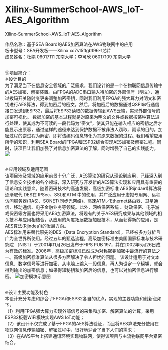 # Xilinx-SummerSchool-AWS_IoT-AES_Algorithm
Xilinx-SummerSchool-AWS_IoT-AES_Algorithm

作品名称：基于SEA Board的AES加密算法在AWS物联网中的应用
<br />板卡型号：SEA开发板——Xilinx xc7s15ftgb196-1芯片
<br />成员姓名：杜娟    06017111  东南大学；李可欣  06017109  东南大学

<br />❀项目简介：
<br />❈设计目的
<br />    为了满足当下在信息安全领域的广泛需求，我们设计的是一个在物联网信息传输中的AES加密、解密装置。由FPGA的ADC串口输入待加密的外部信号（明文），通过拨码开关随时变更来调整加密密钥，同时我们利用FPGA的强大算力对明文和密钥进行AES算法，得到加密后的密文。然后，将加密后的数据通过QSPI串行通信接口发送到ESP32，最后将ESP32读取的数据传输到AWS云端，实现外部信号的加密可视化。
数据加密的基本过程就是对原来为明文的文件或数据按某种算法进行处理，使其成为不可读的一段代码为“密文”，使其只能在输入相应的密钥之后才能显示出原容，通过这样的途径来达到保护数据不被非法人窃取、阅读的目的。加密过程的逆过程为解密，即将该编码信息转化为其原来数据的过程。我们希望应用所学的知识，利用SEA Board的FPGA和ESP32综合实现AES加密及解密过程。同时，该项目让我们加强了对信息加密算法的了解，同时增强了自己的实践能力。
![](https://github.com/KexinLi-design/Xlinx-SummerSchool-AWS_IoT-AES_Algorithm/blob/master/%E5%9F%BA%E4%BA%8ESEA%20Board%E7%9A%84AES%E5%8A%A0%E5%AF%86%E7%AE%97%E6%B3%95%E5%9C%A8AWS%E7%89%A9%E8%81%94%E7%BD%91%E4%B8%AD%E7%9A%84%E5%BA%94%E7%94%A8_%E5%8A%A0%E5%AF%86%E6%A8%A1%E5%9D%97%E7%A4%BA%E6%84%8F%E5%9B%BE.png)

<br />❈应用领域及适用范围
<br />    该项目涉及领域的应用前景十分广泛，AES算法的研究从理论到应用，己经深入到了信息安全技术的各个领域，深入研究与开发新的AES算法实现和应用具有重要的理论和实践意义。随着密码技术的高速发展，高级加密标准 AES(Rijndae1)算法将逐渐取代 DES在 IPSec、SSL和ATM 中的使用，并广泛应用于虚拟专用网、远程访问服务器(RAS)、SONET(同步光网络)、高速ATM／Ethernet路由器、卫星通信、移动通信、电子金融业务等领域。此外，网络保密系统 、财政保密、电子游戏保密等方面也将采用AES加密算法，将现有的关于AES研究成果与其他领域的相关技术与应用相结合，从应用的角度拓展数据加密技术，从而获得新的应用，是 AES算法(Rijndea1)的发展方向。
<br />    AES标准用来替代原先的DES（Data Encryption Standard），已经被多方分析且广为全世界所使用。经过五年的甄选流程，高级加密标准由美国国家标准与技术研究院 （NIST）于2001年11月26日发布于FIPS PUB 197，并在2002年5月26日成为有效的标准。2006年，高级加密标准已然成为对称密钥加密中最流行的算法之一。高级加密标准算法从很多方面解决了令人担忧的问题。
该设计适用于对文本信息、数字信号等进行加密，从电脑上输入一段信息，再人为设定一个秘钥，就会得到输出的加密信息；如果得知秘钥和加密后的信息，也可以对加密信息进行解密。
![加密模块示意图](https://github.com/KexinLi-design/Xlinx-SummerSchool-AWS_IoT-AES_Algorithm/blob/master/%E5%9F%BA%E4%BA%8ESEA%20Board%E7%9A%84AES%E5%8A%A0%E5%AF%86%E7%AE%97%E6%B3%95%E5%9C%A8AWS%E7%89%A9%E8%81%94%E7%BD%91%E4%B8%AD%E7%9A%84%E5%BA%94%E7%94%A8_IoT%E7%A4%BA%E6%84%8F%E5%9B%BE.png)

<br />❈设计主要功能及特色
<br />   本设计充分考虑和综合了FPGA和ESP32各自的优点，实现的主要功能和创新点如下，
<br />（1）利用FPGA强大算力实现外部信号的采集和加密、解密算法的计算，采用ESP32板载WiFi模块实现AWS IoT功能；
<br />（2）该设计不仅完成了基于FPGA的AES算法验证，而且将AES算法充分使用在物联网信息传输加密、解密过程中，很好地迎合了当下人们的需求；
<br />（3）在AWS平台上搭建通讯环境实现物联网，使得该项目与主流物联网平台紧密结合。
